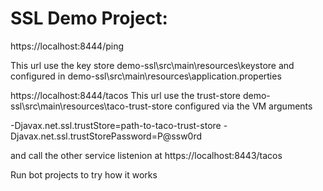 # SSL Demo Project:


https://localhost:8444/ping

This url use the key store  demo-ssl\src\main\resources\keystore and configured in demo-ssl\src\main\resources\application.properties

https://localhost:8444/tacos
This url use the trust-store demo-ssl\src\main\resources\taco-trust-store configured via the VM arguments 

-Djavax.net.ssl.trustStore=path-to-taco-trust-store
-Djavax.net.ssl.trustStorePassword=P@ssw0rd

and call the other service listenion at https://localhost:8443/tacos

Run bot projects to try how it works